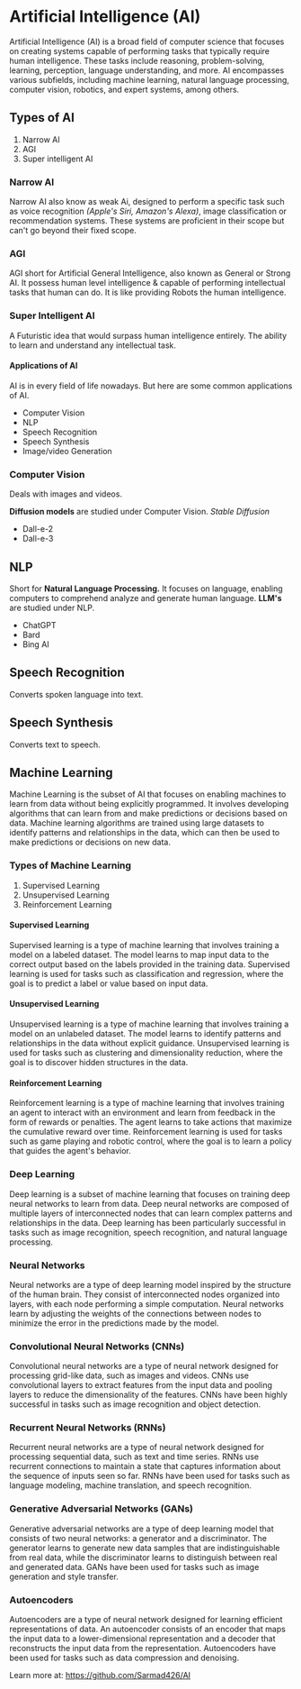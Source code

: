 # Artificial Intelligence (AI)

Artificial Intelligence (AI) is a broad field of computer science that focuses on creating systems capable of performing tasks that typically require human intelligence. These tasks include reasoning, problem-solving, learning, perception, language understanding, and more. AI encompasses various subfields, including machine learning, natural language processing, computer vision, robotics, and expert systems, among others.

## Types of AI

1. Narrow AI
2. AGI
3. Super intelligent AI

### Narrow AI

Narrow AI also know as weak Ai, designed to perform a specific task such as voice recognition *(Apple's Siri, Amazon's Alexa)*, image classification or recommendation systems. These systems are proficient in their scope but can't go beyond their fixed scope.

### AGI

AGI short for Artificial General Intelligence, also known as General or Strong AI. It possess human level intelligence & capable of performing intellectual tasks that human can do. It is like providing Robots the human intelligence.

### Super Intelligent AI

A Futuristic idea that would surpass human intelligence entirely. The ability to learn and understand any intellectual task.

#### Applications of AI

AI is in every field of life nowadays. But here are some common applications of AI.

- Computer Vision
- NLP
- Speech Recognition
- Speech Synthesis
- Image/video Generation

### Computer Vision

Deals with images and videos.

**Diffusion models** are studied under Computer Vision.
*Stable Diffusion*

- Dall-e-2
- Dall-e-3

## NLP

Short for **Natural Language Processing.** It focuses on language, enabling computers to comprehend analyze and generate human language.
**LLM's** are studied under NLP.

- ChatGPT
- Bard
- Bing AI

## Speech Recognition

Converts spoken language into text.

## Speech Synthesis

Converts text to speech.

## Machine Learning

Machine Learning is the subset of AI that focuses on enabling machines to learn from data without being explicitly programmed. It involves developing algorithms that can learn from and make predictions or decisions based on data. Machine learning algorithms are trained using large datasets to identify patterns and relationships in the data, which can then be used to make predictions or decisions on new data.

### Types of Machine Learning

1. Supervised Learning
2. Unsupervised Learning
3. Reinforcement Learning

#### Supervised Learning

Supervised learning is a type of machine learning that involves training a model on a labeled dataset. The model learns to map input data to the correct output based on the labels provided in the training data. Supervised learning is used for tasks such as classification and regression, where the goal is to predict a label or value based on input data.

#### Unsupervised Learning

Unsupervised learning is a type of machine learning that involves training a model on an unlabeled dataset. The model learns to identify patterns and relationships in the data without explicit guidance. Unsupervised learning is used for tasks such as clustering and dimensionality reduction, where the goal is to discover hidden structures in the data.

#### Reinforcement Learning

Reinforcement learning is a type of machine learning that involves training an agent to interact with an environment and learn from feedback in the form of rewards or penalties. The agent learns to take actions that maximize the cumulative reward over time. Reinforcement learning is used for tasks such as game playing and robotic control, where the goal is to learn a policy that guides the agent's behavior.

### Deep Learning

Deep learning is a subset of machine learning that focuses on training deep neural networks to learn from data. Deep neural networks are composed of multiple layers of interconnected nodes that can learn complex patterns and relationships in the data. Deep learning has been particularly successful in tasks such as image recognition, speech recognition, and natural language processing.

### Neural Networks

Neural networks are a type of deep learning model inspired by the structure of the human brain. They consist of interconnected nodes organized into layers, with each node performing a simple computation. Neural networks learn by adjusting the weights of the connections between nodes to minimize the error in the predictions made by the model.

### Convolutional Neural Networks (CNNs)

Convolutional neural networks are a type of neural network designed for processing grid-like data, such as images and videos. CNNs use convolutional layers to extract features from the input data and pooling layers to reduce the dimensionality of the features. CNNs have been highly successful in tasks such as image recognition and object detection.

### Recurrent Neural Networks (RNNs)

Recurrent neural networks are a type of neural network designed for processing sequential data, such as text and time series. RNNs use recurrent connections to maintain a state that captures information about the sequence of inputs seen so far. RNNs have been used for tasks such as language modeling, machine translation, and speech recognition.

### Generative Adversarial Networks (GANs)

Generative adversarial networks are a type of deep learning model that consists of two neural networks: a generator and a discriminator. The generator learns to generate new data samples that are indistinguishable from real data, while the discriminator learns to distinguish between real and generated data. GANs have been used for tasks such as image generation and style transfer.

### Autoencoders

Autoencoders are a type of neural network designed for learning efficient representations of data. An autoencoder consists of an encoder that maps the input data to a lower-dimensional representation and a decoder that reconstructs the input data from the representation. Autoencoders have been used for tasks such as data compression and denoising.

Learn more at: <https://github.com/Sarmad426/AI>
